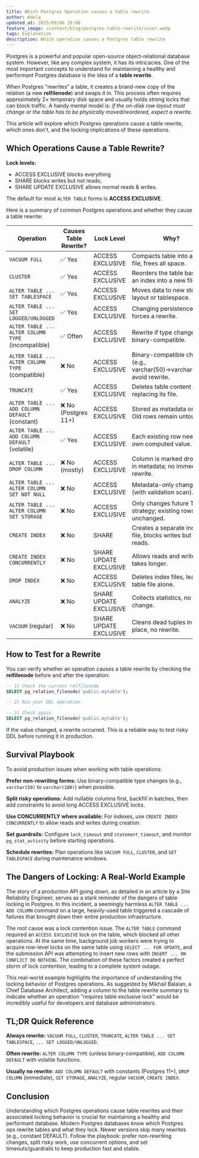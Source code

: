 ```yaml
---
title: Which Postgres Operation causes a table rewrite
author: Adela
updated_at: 2025/09/06 18:00
feature_image: /content/blog/postgres-table-rewrite/cover.webp
tags: Explanation
description: Which operation causes a Postgres table rewrite
---
```


Postgres is a powerful and popular open-source object-relational database system. However, like any complex system, it has its intricacies. One of the most important concepts to understand for maintaining a healthy and performant Postgres database is the idea of a **table rewrite**.

When Postgres "rewrites" a table, it creates a brand-new copy of the relation (a new **relfilenode**) and swaps it in. This process often requires approximately 2× temporary disk space and usually holds strong locks that can block traffic. A handy mental model is: *if the on-disk row layout must change or the table has to be physically moved/reordered, expect a rewrite.*

This article will explore which Postgres operations cause a table rewrite, which ones don't, and the locking implications of these operations.

## Which Operations Cause a Table Rewrite?

**Lock levels:**

- ACCESS EXCLUSIVE blocks everything
- SHARE blocks writes but not reads;
- SHARE UPDATE EXCLUSIVE allows normal reads & writes.

The default for most `ALTER TABLE` forms is **ACCESS EXCLUSIVE**.

Here is a summary of common Postgres operations and whether they cause a table rewrite:

| Operation                                  | Causes Table Rewrite? | Lock Level | Why?                                                                 |
| ------------------------------------------ | --------------------- | ---------- | -------------------------------------------------------------------- |
| `VACUUM FULL`                              | ✅ Yes                | ACCESS EXCLUSIVE | Compacts table into a new file, frees all space.                     |
| `CLUSTER`                                  | ✅ Yes                | ACCESS EXCLUSIVE | Reorders the table based on an index into a new file.                |
| `ALTER TABLE ... SET TABLESPACE`          | ✅ Yes                | ACCESS EXCLUSIVE | Moves data to new storage layout or tablespace.                      |
| `ALTER TABLE ... SET LOGGED/UNLOGGED`     | ✅ Yes                | ACCESS EXCLUSIVE | Changing persistence forces a rewrite.                               |
| `ALTER TABLE ... ALTER COLUMN TYPE` (incompatible) | ✅ Often     | ACCESS EXCLUSIVE | Rewrite if type change isn't binary-compatible.                      |
| `ALTER TABLE ... ALTER COLUMN TYPE` (compatible) | ❌ No         | ACCESS EXCLUSIVE | Binary-compatible changes (e.g., varchar(50)→varchar(100)) avoid rewrite. |
| `TRUNCATE`                                 | ✅ Yes                | ACCESS EXCLUSIVE | Deletes table content by replacing its file.                         |
| `ALTER TABLE ... ADD COLUMN DEFAULT` (constant) | ❌ No (Postgres 11+) | ACCESS EXCLUSIVE | Stored as metadata only. Old rows remain untouched.                  |
| `ALTER TABLE ... ADD COLUMN DEFAULT` (volatile) | ✅ Yes        | ACCESS EXCLUSIVE | Each existing row needs its own computed value.                       |
| `ALTER TABLE ... DROP COLUMN`              | ❌ No (mostly)        | ACCESS EXCLUSIVE | Column is marked dropped in metadata; no immediate rewrite.          |
| `ALTER TABLE ... ALTER COLUMN SET NOT NULL`| ❌ No                 | ACCESS EXCLUSIVE | Metadata-only change (with validation scan).                         |
| `ALTER TABLE ... ALTER COLUMN SET STORAGE` | ❌ No                 | ACCESS EXCLUSIVE | Only changes future TOAST strategy; existing rows unchanged.         |
| `CREATE INDEX`                             | ❌ No                 | SHARE      | Creates a separate index file, blocks writes but not reads.          |
| `CREATE INDEX CONCURRENTLY`                | ❌ No                 | SHARE UPDATE EXCLUSIVE | Allows reads and writes; takes longer.                    |
| `DROP INDEX`                               | ❌ No                 | ACCESS EXCLUSIVE | Deletes index files, leaves table file alone.                        |
| `ANALYZE`                                  | ❌ No                 | SHARE UPDATE EXCLUSIVE | Collects statistics, no file change.                     |
| `VACUUM` (regular)                         | ❌ No                 | SHARE UPDATE EXCLUSIVE | Cleans dead tuples in-place, no rewrite.                 |

## How to Test for a Rewrite

You can verify whether an operation causes a table rewrite by checking the **relfilenode** before and after the operation:

```sql
-- 1) Check the current relfilenode
SELECT pg_relation_filenode('public.mytable');

-- 2) Run your DDL operation

-- 3) Check again
SELECT pg_relation_filenode('public.mytable');
```

If the value changed, a rewrite occurred. This is a reliable way to test risky DDL before running it in production.

## Survival Playbook

To avoid production issues when working with table operations:

**Prefer non-rewriting forms:** Use binary-compatible type changes (e.g., `varchar(50)` to `varchar(100)`) when possible.

**Split risky operations:** Add nullable columns first, backfill in batches, then add constraints to avoid long ACCESS EXCLUSIVE locks.

**Use CONCURRENTLY where available:** For indexes, use `CREATE INDEX CONCURRENTLY` to allow reads and writes during creation.

**Set guardrails:** Configure `lock_timeout` and `statement_timeout`, and monitor `pg_stat_activity` before starting operations.

**Schedule rewrites:** Plan operations like `VACUUM FULL`, `CLUSTER`, and `SET TABLESPACE` during maintenance windows.

## The Dangers of Locking: A Real-World Example

The story of a production API going down, as detailed in an article by a Site Reliability Engineer, serves as a stark reminder of the dangers of table locking in Postgres. In this incident, a seemingly harmless `ALTER TABLE ... ADD COLUMN` command on a large, heavily-used table triggered a cascade of failures that brought down their entire production infrastructure.

The root cause was a lock contention issue. The `ALTER TABLE` command required an `ACCESS EXCLUSIVE` lock on the table, which blocked all other operations. At the same time, background job workers were trying to acquire row-level locks on the same table using `SELECT ... FOR UPDATE`, and the submission API was attempting to insert new rows with `INSERT ... ON CONFLICT DO NOTHING`. The combination of these factors created a perfect storm of lock contention, leading to a complete system outage.

This real-world example highlights the importance of understanding the locking behavior of Postgres operations. As suggested by Mikhail Balaian, a Chief Database Architect, adding a column to the table rewrite summary to indicate whether an operation "requires table exclusive lock" would be incredibly useful for developers and database administrators.

## TL;DR Quick Reference

**Always rewrite:** `VACUUM FULL`, `CLUSTER`, `TRUNCATE`, `ALTER TABLE ... SET TABLESPACE`, `... SET LOGGED/UNLOGGED`.

**Often rewrite:** `ALTER COLUMN TYPE` (unless binary-compatible), `ADD COLUMN DEFAULT` with volatile functions.

**Usually no rewrite:** `ADD COLUMN DEFAULT` with constants (Postgres 11+), `DROP COLUMN` (immediate), `SET STORAGE`, `ANALYZE`, regular `VACUUM`, `CREATE INDEX`.

## Conclusion

Understanding which Postgres operations cause table rewrites and their associated locking behavior is crucial for maintaining a healthy and performant database. Modern Postgres databases know which Postgres ops rewrite tables and what they lock. Newer versions skip many rewrites (e.g., constant DEFAULT). Follow the playbook: prefer non-rewriting changes, split risky work, use concurrent options, and set timeouts/guardrails to keep production fast and stable.
